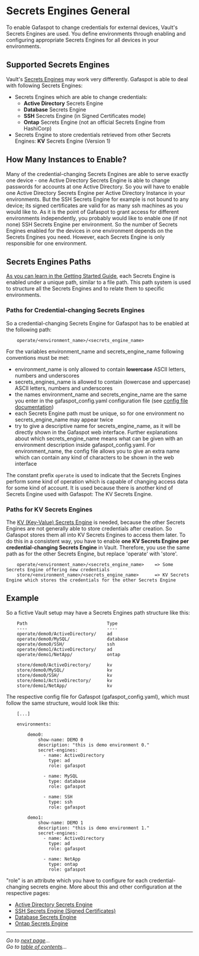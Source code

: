 # Secrets Engines General
To enable Gafaspot to change credentials for external devices, Vault's Secrets Engines are used. You define environments through enabling and configuring appropriate Secrets Engines for all devices in your environments.

## Supported Secrets Engines
Vault's [Secrets Engines](https://www.vaultproject.io/docs/secrets/) may work very differently. Gafaspot is able to deal with following Secrets Engines:
* Secrets Engines which are able to change credentials:
    * **Active Directory** Secrets Engine
    * **Database** Secrets Engine
    * **SSH** Secrets Engine (in Signed Certificates mode)
    * **Ontap** Secrets Engine (not an official Secrets Engine from HashiCorp)
* Secrets Engine to store credentials retrieved from other Secrets Engines: **KV** Secrets Engine (Version 1)

## How Many Instances to Enable?
Many of the credential-changing Secrets Engines are able to serve exactly one device - one Active Directory Secrets Engine is able to change passwords for accounts at one Active Directory. So you will have to enable one Active Directory Secrets Engine per Active Directory Instance in your environments. But the SSH Secrets Engine for example is not bound to any device; its signed certificates are valid for as many ssh machines as you would like to. As it is the point of Gafaspot to grant access for different environments independently, you probably would like to enable one (if not none) SSH Secrets Engine per environment. So the number of Secrets Engines enabled for the devices in one environment depends on the Secrets Engines you need. However, each Secrets Engine is only responsible for one environment.

## Secrets Engines Paths
[As you can learn in the Getting Started Guide](https://learn.hashicorp.com/vault/getting-started/secrets-engines#enable-a-secrets-engine), each Secrets Engine is enabled under a unique path, similar to a file path. This path system is used to structure all the Secrets Engines and to relate them to specific environments. 

### Paths for Credential-changing Secrets Engines
So a credential-changing Secrets Engine for Gafaspot has to be enabled at the following path:

```
    operate/<environment_name>/<secrets_engine_name>
```

For the variables environment_name and secrets_engine_name following conventions must be met:
* environment_name is only allowed to contain **lowercase** ASCII letters, numbers and underscores
* secrets_engines_name is allowed to contain (lowercase and uppercase) ASCII letters, numbers and underscores
* the names environment_name and secrets_engine_name are the same you enter in the gafaspot_config.yaml configuration file (see [config file documentation](config_explanation.md))
* each Secrets Engine path must be unique, so for one environment no secrets_engine_name may appear twice
* try to give a descriptive name for secrets_engine_name, as it will be directly shown in the Gafaspot web interface. Further explanations about which secrets_engine_name means what can be given with an environment description inside gafaspot_config.yaml. For environment_name, the config file allows you to give an extra name which can contain any kind of characters to be shown in the web interface

The constant prefix `operate` is used to indicate that the Secrets Engines perform some kind of operation which is capable of changing access data for some kind of account. It is used because there is another kind of Secrets Engine used with Gafaspot: The KV Secrets Engine. 

### Paths for KV Secrets Engines
The [KV (Key-Value) Secrets Engine](https://www.vaultproject.io/docs/secrets/kv/kv-v1.html) is needed, because the other Secrets Engines are not generally able to store credentials after creation. So Gafaspot stores them all into KV Secrets Engines to access them later. To do this in a consistent way, you have to enable **one KV Secrets Engine per credential-changing Secrets Engine** in Vault. Therefore, you use the same path as for the other Secrets Engine, but replace 'operate' with 'store'.

```
    operate/<environment_name>/<secrets_engine_name>    => Some Secrets Engine offering new credentials
    store/<environment_name>/<secrets_engine_name>      => KV Secrets Engine which stores the credentials for the other Secrets Engine
```

## Example
So a fictive Vault setup may have a Secrets Engines path structure like this:

```
    Path                              Type
    ----                              ----
    operate/demo0/ActiveDirectory/    ad
    operate/demo0/MySQL/              database
    operate/demo0/SSH/                ssh
    operate/demo1/ActiveDirectory/    ad
    operate/demo1/NetApp/             ontap

    store/demo0/ActiveDirectory/      kv
    store/demo0/MySQL/                kv
    store/demo0/SSH/                  kv
    store/demo1/ActiveDirectory/      kv
    store/demo1/NetApp/               kv
```

The respective config file for Gafaspot (gafaspot_config.yaml), which must follow the same structure, would look like this:

```
    [...]

    environments:

        demo0:
            show-name: DEMO 0
            description: "this is demo environment 0."
            secret-engines:
              - name: ActiveDirectory
                type: ad
                role: gafaspot

              - name: MySQL
                type: database
                role: gafaspot

              - name: SSH
                type: ssh
                role: gafaspot

        demo1:
            show-name: DEMO 1
            description: "this is demo environment 1."
            secret-engines:
              - name: ActiveDirectory
                type: ad
                role: gafaspot

              - name: NetApp
                type: ontap
                role: gafaspot
```

"role" is an attribute which you have to configure for each credential-changing secrets engine. More about this and other configuration at the respective pages:

* [Active Directory Secrets Engine](secengs_ad.md)
* [SSH Secrets Engine (Signed Certificates)](secengs_ssh.md)
* [Database Secrets Engine](secengs_database.md)
* [Ontap Secrets Engine](secengs_ontap.md)


---
*Go to [next page](secengs_ad.md)...*  
*Go to [table of contents](README.md)...*
